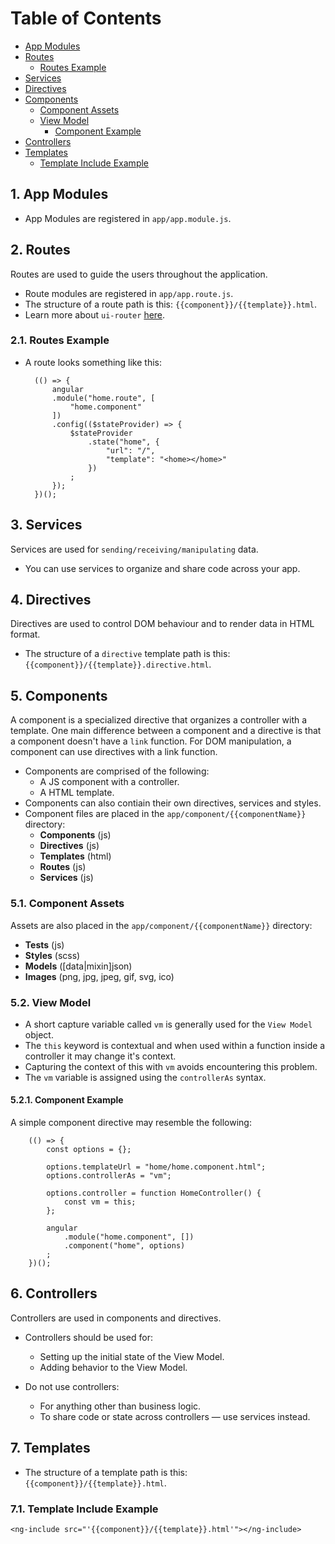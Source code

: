 # Table of Contents

* [App Modules](#AppModules)
* [Routes](#Routes)
	* [Routes Example](#RoutesExample)
* [Services](#Services)
* [Directives](#Directives)
* [Components](#Components)
	* [Component Assets](#ComponentAssets)
	* [View Model](#ViewModel)
		* [Component Example](#ComponentExample)
* [Controllers](#Controllers)
* [Templates](#Templates)
	* [Template Include Example](#TemplateIncludeExample)

##  1. <a name='AppModules'></a>App Modules
- App Modules are registered in `app/app.module.js`.

##  2. <a name='Routes'></a>Routes
Routes are used to guide the users throughout the application.
- Route modules are registered in `app/app.route.js`.
- The structure of a route path is this: `{{component}}/{{template}}.html`.
- Learn more about `ui-router` [here](https://github.com/angular-ui/ui-router).

###  2.1. <a name='RoutesExample'></a>Routes Example
- A route looks something like this:

		(() => {
			angular
			.module("home.route", [
				"home.component"
			])
			.config(($stateProvider) => {
				$stateProvider
					.state("home", {
						"url": "/",
						"template": "<home></home>"
					})
				;
			});
		})();

##  3. <a name='Services'></a>Services
Services are used for `sending/receiving/manipulating` data.
- You can use services to organize and share code across your app.

##  4. <a name='Directives'></a>Directives
Directives are used to control DOM behaviour and to render data in HTML format.
- The structure of a `directive` template path is this: `{{component}}/{{template}}.directive.html`.

##  5. <a name='Components'></a>Components
A component is a specialized directive that organizes a controller with a template. One main difference between a component and a directive is that a component doesn't have a `link` function. For DOM manipulation, a component can use directives with a link function.

- Components are comprised of the following:
	- A JS component with a controller.
	- A HTML template.
- Components can also contiain their own directives, services and styles.
- Component files are placed in the `app/component/{{componentName}}` directory:
	- **Components** (js)
	- **Directives** (js)
	- **Templates** (html)
	- **Routes** (js)
	- **Services** (js)

###  5.1. <a name='ComponentAssets'></a>Component Assets
Assets are also placed in the `app/component/{{componentName}}` directory:
- **Tests** (js)
- **Styles** (scss)
- **Models** ([data|mixin]json)
- **Images** (png, jpg, jpeg, gif, svg, ico)

###  5.2. <a name='ViewModel'></a>View Model
- A short capture variable called `vm` is generally used for the `View Model` object.
- The `this` keyword is contextual and when used within a function inside a controller it may change it's context.
- Capturing the context of this with `vm` avoids encountering this problem.
- The `vm` variable is assigned using the `controllerAs` syntax.

####  5.2.1. <a name='ComponentExample'></a>Component Example
A simple component directive may resemble the following:

		(() => {
			const options = {};
			
			options.templateUrl = "home/home.component.html";
			options.controllerAs = "vm";
			
			options.controller = function HomeController() {
				const vm = this;
			};
			
			angular
				.module("home.component", [])
				.component("home", options)
			;
		})();

##  6. <a name='Controllers'></a>Controllers
Controllers are used in components and directives.

- Controllers should be used for:
	- Setting up the initial state of the View Model.
	- Adding behavior to the View Model.

- Do not use controllers:
	- For anything other than business logic.
	- To share code or state across controllers — use services instead.

##  7. <a name='Templates'></a>Templates
- The structure of a template path is this: `{{component}}/{{template}}.html`.

###  7.1. <a name='TemplateIncludeExample'></a>Template Include Example

	<ng-include src="'{{component}}/{{template}}.html'"></ng-include>
